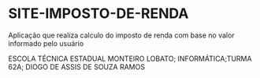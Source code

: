 # SITE-IMPOSTO-DE-RENDA

Aplicação que realiza calculo do imposto de renda com base no valor informado pelo usuário

ESCOLA TÉCNICA ESTADUAL MONTEIRO LOBATO;
INFORMÁTICA;TURMA 62A;
DIOGO DE ASSIS DE SOUZA RAMOS


